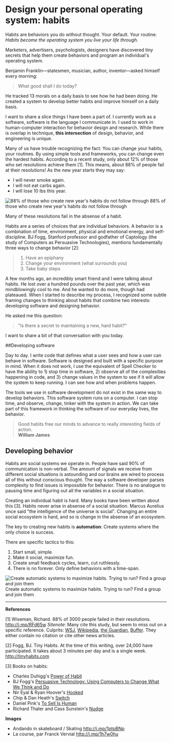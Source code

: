 # Design your personal operating system: habits

Habits are behaviors you do without thought. Your default. Your routine. *Habits become the operating system you live your life through.*

Marketers, advertisers, psychologists, designers have discovered tiny secrets that help them create behaviors and program an individual's operating system.

Benjamin Franklin—statesmen, musician, author, inventor—asked himself every morning:

> What good shall I do today?

He tracked 13 morals on a daily basis to see how he had been doing. He created a system to develop better habits and improve himself on a daily basis.

I want to share a slice things I have been a part of. I currently work as a software, software is the language I communicate in. I used to work in human-computer interaction for behavior design and research. While there is overlap in technique, **this intersection** of design, behavior, and engineering is unique.

Many of us have trouble recognizing the fact: You can change your habits, your routines. By using simple tools and frameworks, you can change even the hardest habits. According to a recent study, only about 12% of those who set resolutions achieve them [1]. This means, about 88% of people fail at their resolutions! As the new year starts they may say:

- I will never smoke again.
- I will not eat carbs again.
- I will lose 10 lbs this year.

![88% of those who create new year's habits do not follow through](https://farm3.staticflickr.com/2182/2328737233_9cd46fe0f2_b.jpg)
88% of those who create new year's habits do not follow through

Many of these resolutions fail in the absense of a habit.

Habits are a series of choices that are individual behaviors. A behavior is a combination of time, environment, physical and emotional energy, and self-discipline. BJ Fogg, Stanford professor and godfather of Captology (the study of Computers as Persuasive Technologies), mentions fundamentally three ways to change behavior [2]:

> 1. Have an epiphany
> 2. Change your environment  (what surrounds you)
> 3. Take baby steps


A few months ago, an incredibly smart friend and I were talking about habits. He lost over a hundred pounds over the past year, which was mindblowingly cool to me. And he wanted to do more, though had plateaued. When I started to describe my process, I recognized some subtle framing changes to thinking about habits that combine two interests: developing software and designing behavior.

He asked me this question:

> "Is there a secret to maintaining a new, hard habit?"

I want to share a bit of that conversation with you today.

##Developing software

Day to day. I write code that defines what a user sees and how a user can behave in software. Software is designed and built with a specific purpose in mind. When it does not work, I use the equivalent of Spell Checker to have the ability to 1) stop time in software, 2) observe all of the complexities happening in code, and 3) change values in the system to see if it will allow the system to keep running. I can see how and when problems happen.

The tools we use in software development do not exist in the same way to develop behaviors. This software system runs on a computer. I can stop time, and observe, change, tinker with the system in action. We can take part of this framework in thinking the software of our everyday lives, the behavior.

>Good habits free our minds to advance to really interesting fields of action.  
>**William James**

## Developing behavior

Habits are social systems we operate in. People have said 90% of communication is non-verbal. The amount of signals we receive from different social situations is astounding and our brains are wired to process all of this without conscious thought. The way a software developer parses complexity to find issues is impossible for behavior. There is no analogue to pausing time and figuring out all the variables in a social situation.

Creating an individual habit is hard. Many books have been written about this [3]. Habits never arise in absense of a social situation. Marcus Aurelius once said "the intelligence of the universe is social". Changing an entire social ecosystem is hard, and so is change in the absense of an ecosystem.

The key to creating new habits is **automation**: Create systems where the only choice is success.

There are specific tactics to this:

1. Start small, simple.
1. Make it social, maximize fun.
1. Create small feedback cycles, learn, cut ruthlessly.
1. There is no forever. Only define behaviors with a time-span.

![Create automatic systems to maximize habits. Trying to run? Find a group and join them](https://farm3.staticflickr.com/2891/11619047474_71850d7f16_b.jpg)  
Create automatic systems to maximize habits. Trying to run? Find a group and join them

--------

**References**

[1] Wiseman, Richard. 88% of 3000 people failed in their resolutions.  <http://j.mp/RFd65w> *Sitenote*: Many cite this study, but seem to miss out on a specific reference. Culprits: [WSJ](http://j.mp/1suuKo4), [Wikipedia](http://j.mp/QL8Tg0), [the Guardian](http://j.mp/T4UcGw), [Buffer](http://j.mp/1osvCvV). They either contain no citation or cite other news articles.

[2] Fogg, BJ. Tiny Habits. At the time of this writing, over 24,000 have participated. It takes about 3 minutes per day and is a single week. <http://tinyhabits.com>

[3] Books on habits:
- Charles Duhigg's [Power of Habit](http://j.mp/1joT1H6)
- BJ Fogg's [Persuasive Technology: Using Computers to Change What We Think and Do](http://j.mp/1wc3Y8M)
- Nir Eyal & Ryan Hoover's [Hooked](http://j.mp/1miEQGA)
- Chip & Dan Heath's [Switch](http://j.mp/RvdR0O)
- Daniel Pink's [To Sell Is Human](http://j.mp/1nr4H4l)
- Richard Thaler and Cass Sunstein's [Nudge](http://j.mp/1ptkYTt)

**Images**  
- Andando in skateboard / Skating <http://j.mp/1ptpBNp>
- La course, par Franck Vervial <http://j.mp/1h7w0hu>
